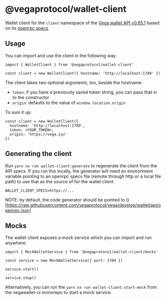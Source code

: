# @vegaprotocol/wallet-client

Wallet client for the `client` namespace of the [Vega wallet API v0.65.1](https://github.com/vegaprotocol/vega/tree/develop/wallet/api) based on its [openrpc specs](https://github.com/vegaprotocol/vega/blob/develop/wallet/api/openrpc.json).

## Usage

You can import and use the client in the following way:

```
import { WalletClient } from '@vegaprotocol/wallet-client'

const client = new WalletClient({ hostname: 'http://localhost:1789' })
```

The client takes two optional arguments, too, beside the hostname:

- `token`: if you have a previously saved token string, you can pass that in to the constructor
- `origin`: defaults to the value of `window.location.origin`

To sum it up:

```
const client = new WalletClient({
  hostname: 'http://localhost:1789',
  token: <YOUR_TOKEN>,
  origin: 'https://vega.zyz'
})
```

## Generating the client

Run `yarn nx run wallet-client:generate` to regenerate the client from the API specs. If you run this locally, the generator will need an environment variable pointing to an openrpc specs file (remote through http or a local file path) to use that as the source of for the wallet client.

```
WALLET_CLIENT_SPECS=https://...
```

NOTE: by default, the code generator should be pointed to ()[https://raw.githubusercontent.com/vegaprotocol/vega/develop/wallet/api/openrpc.json]

## Mocks

The wallet client exposes a mock service which you can import and run anywhere:

```
import { MockWalletService } from '@vegaprotocol/wallet-client/mocks'

const service = new MockWalletService({ port: 1789 })

service.start()
...
service.stop()
```

Alternatively, you can run the `yarn nx run wallet-client:start-mock` from the vegawallet-ui monorepo to start a mock service.
